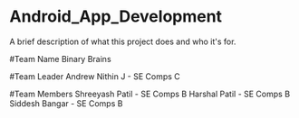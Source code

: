 # Android_App_Development
A brief description of what this project does and who it's for.

#Team Name
Binary Brains

#Team Leader
Andrew Nithin J - SE Comps C

#Team Members
Shreeyash Patil - SE Comps B
Harshal Patil - SE Comps B
Siddesh Bangar - SE Comps B
